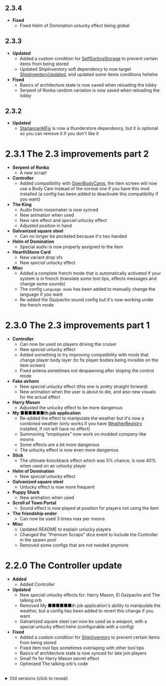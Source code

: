 ## 2.3.4
- **Fixed**
    - Fixed Helm of Domination unlucky effect being global

## 2.3.3
- **Updated**
    - Added a custom condition for [SelfSortingStorage](https://thunderstore.io/c/lethal-company/p/Zigzag/SelfSortingStorage/) to prevent certain items from being stored
    - Updated ShipInventory soft dependency to now target [ShipInventoryUpdated](https://thunderstore.io/c/lethal-company/p/LethalCompanyModding/ShipInventoryUpdated/), and updated some items conditions hehehe
- **Fixed**
    - Basics of architecture state is now saved when reloading the lobby
    - Serpent of Ronka random variation is now saved when reloading the lobby

## 2.3.2
- **Updated**
    - [StarlancerAIFix](https://thunderstore.io/c/lethal-company/p/AudioKnight/StarlancerAIFix/) is now a thunderstore dependency, but it is optional so you can remove it if you don't like it

# 2.3.1 The 2.3 improvements part 2
- **Serpent of Ronka**
    - A new scrap!
- **Controller**
    - Added compatibility with [OpenBodyCams](https://thunderstore.io/c/lethal-company/p/Zaggy1024/OpenBodyCams/), the item screen will now use a Body Cam instead of the normal one if you have this mod installed (a config has been added to deactivate this compatibility if you want)
- **The King**
    - Audio from noisemaker is now synced
    - New animation when used
    - New rare effect and *special* unlucky effect
    - Adjusted position in hand
- **Galvanized square steel**
    - Can no longer be pocketed because it's two handed
- **Helm of Domination**
    - Special audio is now properly assigned to the item
- **HearthStone Card**
    - New variant drop sfx
    - New *special* unlucky effect
- **Misc**
    - Added a complete french mode that is automatically activated if your system is in french (translate some tool tips, effects messages and change some sounds)
    - The config `Language mode` has been added to manually change the language if you want
    - Re-added the Gazpacho sound config but it's now working under the french mode

# 2.3.0 The 2.3 improvements part 1
- **Controller**
    - Can now be used on players driving the cruiser
    - New *special* unlucky effect
    - Added something to try improving compatibility with mods that change player body layer (to fix player bodies being invisible on the item screen)
    - Fixed antena sometimes not despawning after stoping the control mode
- **Fake airhorn**
    - New *special* unlucky effect (this one is pretty straight forward)
    - New animation when the user is about to die, and also new visuals for the actual effect
- **Harry Mason**
    - Adjusted the unlucky effect to be more dangerous
- **My ■■■■■■th job application**
    - Re-added the effect to manipulate the weather but it's now a combined weather (only works if you have [WeatherRegistry](https://thunderstore.io/c/lethal-company/p/mrov/WeatherRegistry/) installed, if not will have no effect)
    - Summoning *"employees"* now work on modded company-like moons
    - Some effects are a bit more dangerous
    - The unlucky effect is now even more dangerous
- **Stick**
    - The ultimate knockback effect which was 5% chance, is now 40% when used on an unlucky player
- **Helm of Domination**
    - New *special* unlucky effect
- **Galvanized square steel**
    - Unlucky effect is now more frequent
- **Puppy Shark**
    - New animation when used
- **Scroll of Town Portal**
    - Sound effect is now played at position for players not using the item
- **The friendship ender**
    - Can now be used 3 times max per moons
- **Misc**
    - Updated README to explain unlucky players
    - Changed the "Premium Scraps" dice event to include the Controller in the spawn pool 
    - Removed some configs that are not needed anymore

# 2.2.0 The Controller update
- **Added**
    - Added Controller
- **Updated**
    - New *special* unlucky effects for: Harry Mason, El Gazpacho and The talking orb
    - Removed My ■■■■■■th job application's ability to manipulate the weather, but a config has been added to revert this change if you want
    - Galvanized square steel can now be used as a weapon, with a special unlucky effect hehe (configurable with a config)
- **Fixed**
    - Added a custom condition for [ShipInventory](https://thunderstore.io/c/lethal-company/p/WarperSan/ShipInventory/) to prevent certain items from being stored
    - Fixed item tool tips sometimes overlaping with other tool tips
    - Basics of architecture state is now synced for late join players
    - Small fix for Harry Mason secret effect
    - Optimized The talking orb's code

##

<details><summary>Old versions (click to reveal)</summary>

###

## 2.1.1
- **Updated**
    - Bomb
        - New animation, new sound and new particle system
    - Stick
        - Improved knockback effect so you can influence the direction of the knockback by looking at where you want to sent the other player (for example, if you are crouching and look up while hitting the player it's going to make it go very high)
        - Added 5% to use the ultimate knockback effect
    - El Gazpacho
        - Changed grab and drop sounds to be more vanilla friendly
        - Added a config to revert this change if you want
    - Misc
        - Improved the collider of small items so it's easier to grab
        - Christmas assets will now automatically be applied every year during christmas period
- **Fixed**
    - Surviving the Death hallucination dice event will now properly stop the event

# 2.1.0 Christmas update
- **Added**
    - New christmas assets for all items !
- **Updated**
    - Fake airhorn will now play a "warning audio" when the user is about to die (Thank you **Kogi** for the idea!)
    - Updated default spawn chance for some items
- **Fixed**
    - Fixed Fake airhorn "landmine audio" playing incorectly

## 2.0.16
- **Fixed**
    - Fixed an issue with My ■■■■■■th job application

## 2.0.15
- **Fixed**
    - Removed test code of 2.0.14

## 2.0.14
- **Updated**
    - Improved Hazard hallucination both for My ■■■■■■th job application and the custom dice event
- **Fixed**
    - My ■■■■■■th job application is now compatible with [WeatherRegistry](https://thunderstore.io/c/lethal-company/p/mrov/WeatherRegistry/)
    - Fixed an issue with The friendship ender

## 2.0.13
- Update for [Emergency_Dice_Updated](https://thunderstore.io/c/lethal-company/p/slayer6409/Emergency_Dice_Updated/) 1.7.4+, if you have it installed
    - New events:
        - Instrument of legends [Great]
        - Hazard hallucination [Bad]
        - Abibaland [Great]
        - Towers [Awful]
        - Bombs infestation [Bad]
        - Where is everybody? [Mixed]
        - Disturbing noise [Good]
        - Flowerman Academy [Awful]
    - Changed the "Premium Scraps" event to only spawn different items

## 2.0.12
- **Added**
    - Added a config to set custom min,max scrap value for all items (can be left empty for default values)
- **Updated**
    - Better knockback effect for Stick
    - Better teleportation code for Scroll of Town Portal
    - Better audio code for some items
    - Stick can now also be used on players that are performing a special interaction, like when they are on the terminal
    - All Friendship ender events will now be replaced by vanilla ones if you don't have [StarlancerAIFix](https://thunderstore.io/c/lethal-company/p/AudioKnight/StarlancerAIFix/) installed (less fun, please install StarlancerAIFix !)

## 2.0.11
- **Fixed**
    - Fixed The friendship ender breaking if you use it mid-air

## 2.0.10
- **Updated**
    - Summoning *"employees"* with My ■■■■■■th job application will now also change the weather to eclipsed
    - Added 1 new event for The friendship ender effect if you have [LethalAnomalies](https://thunderstore.io/c/lethal-company/p/Zeldahu/LethalAnomalies/) installed
    - The friendship ender got a *special* upgrade when used by unlucky players
    - Nerfed El Gazpacho drunk effect, it's now ending two times faster

## 2.0.9
- **Updated**
    - Harry Mason's secret effect chance has been increased from 5% to 8% hehehe
- **Fixed**
    - Compatibility patch with the latest version of [Emergency_Dice_Updated](https://thunderstore.io/c/lethal-company/p/slayer6409/Emergency_Dice_Updated/) 1.6.5+
        - Should fix the "Premium Scraps" custom dice effect

## 2.0.8
- **Updated**
    - Added 2 new rare events for The friendship ender effect if you have [Surfaced](https://thunderstore.io/c/lethal-company/p/SurfacedTeam/Surfaced/) installed (if you don't have it, they will be replaced by vanilla ones instead)
    - Added a new config for selecting unlucky players (use this to troll your friends lol)
    - My ■■■■■■th job application got a *special* upgrade when used by unlucky players
- **Fixed**
    - The friendship ender effect (the new one since 2.0.7) should be a little bit more optimized

## 2.0.7
- **Updated**
    - The friendship ender is now more LETHAL
    - To avoid problems with The friendship ender, the item now has 2 max usage allowed per moons. And if you try to use it more than 2 times something *a little bit less lethal* will happen
    - The Bomb item got a *special* upgrade when used by unlucky players
    - Improved compatibility with [RuntimeIcons](https://thunderstore.io/c/lethal-company/p/LethalCompanyModding/RuntimeIcons/)
        - Every scrap that didn't had an icon by default will now display a custom icon when you have RuntimeIcons 0.2.0 or newer installed
        - Custom icons are better than automatically generated ones from this mod, and they don't create any lag when the item spawns
- **Fixed**
    - Fixed every damage and heal not working as intended if (somehow) you have more than max health

## 2.0.6
- **Fixed**
    - Fixed a `ReflectionTypeLoadException` when loading the mod without soft dependencies installed (Thank you [DiFFoZ](https://thunderstore.io/c/lethal-company/p/DiFFoZ/) for the help!)

## 2.0.5
- **Added**
    - Custom compatible dice rolls have been added for the [Emergency_Dice_Updated](https://thunderstore.io/c/lethal-company/p/slayer6409/Emergency_Dice_Updated/) mod!
    - Requires version 1.6.1 or newer, can be disabled in the config
    - Added events:
        - Premium Scraps [Good]
        - Haunted hallucination [Bad]
        - Death hallucination [Awful]
- **Updated**
    - Improved scrap spawning custom code (used by Basics of architecture)
    - Basics of architecture *'spawning effect'* can now also be used when in orbit and when you are at Gordion
- **Fixed**
    - Summoned items of Basics of architecture are now synced to all players (scrap value and item rotation)

## 2.0.4
- **Updated**
    - The Stick special effect is now a little bit stronger
    - When a player is summoning *"employees"* with My ■■■■■■th job application, the item will now prevents other players to also summon *"employees"* until the next moon
    - Changed how control tips are displayed to the local player for Basics of architecture and My ■■■■■■th job application
    - Updated to v68
- **Fixed**
    - Fixed My ■■■■■■th job application sometimes not working when there is already another Job application item in use on the map

## 2.0.3
- **Updated**
    - Rebuilt assets with HDRP's Lit Shader Mode = "both"
    - Reduced the number of summoned *"employees"* with My ■■■■■■th job application
    - Updated to v66
- **Fixed**
    - Fixed compatibility issues with [RuntimeIcons](https://thunderstore.io/c/lethal-company/p/LethalCompanyModding/RuntimeIcons/)
    - Fixed Fake airhorn resting position when [Matty_Fixes](https://thunderstore.io/c/lethal-company/p/mattymatty/Matty_Fixes/) is installed (this only works with Matty_Fixes 1.1.30+)
    - Fixed one of the effect of the Bomb item not working when [LethalThings](https://thunderstore.io/c/lethal-company/p/Evaisa/LethalThings/) is installed

## 2.0.2
- **Updated**
    - New minor *secret effect* for Helm of Domination (a simple reference)
    - Changed Bomb grab and drop sound effects
    - The King item now requires battery to be used
    - Updated to v65

## 2.0.1
- **Fixed**
    - Fixed Basics of architecture not working since last update

# 2.0.0 Improvements
- **Added**
    - Added Bomb
- **Updated**
    - New effect for Harry Mason: when you drop it, you have 5% chance of *something* happening hehehe
    - Scroll of Town Portal can now also be used when the ship is leaving
    - Stick can now also be used when in orbit
    - Added info message when you try to use The friendship ender and Scroll of Town Portal at the wrong moment (in orbit for example)
    - Removed LethalNetworkAPI dependency, every network effect is now managed by classic unity netcode, this allows all sort of fixes
- **Fixed**
    - Adjusted position of Rupee, SODA, Basics of architecture and Galvanized square steel when they are droped in the ship's cupboard
    - Fixed The friendship ender spawning a strange entity that can't kill people??
    - Fixed Basics of architecture usage, it can now be used by all players, not just the host
    - Scroll of Town Portal will now be properly destroyed when used by someone
    - My ■■■■■■th job application spawning things effects are now more consistent, and not random
    - My ■■■■■■th job application special effect will now be stopped if the item somehow despawn by a non natural way
    - Fixed Balan Statue glowing rainbow variant having a lower part of the wrong material
    - Fake airhorn audio is now properly assigned to the item for other players (this was already the case for the local player)
    - The friendship ender and Scroll of Town Portal audio are now properly assigned to the item
    - All items will now spawn with isInFactory flag enabled, this should fix metalic items getting struck by lightning when inside the dungeon

## 1.9.1
- **Fixed**
    - Fixed Fake airhorn audio playing twice for other players

# 1.9.0 New scraps
- **Added**
    - Added My ■■■■■■th job application, Moogle, El Gazpacho and The talking orb
- **Updated**
    - New effect for crouton: you can now walk on it to make a *special* sound
    - When Basics of architecture is spawning an item, it will now also play a funny sound
    - Fake airhorn's second effect has a new animation
    - Fake airhorn audio now has some sound variation just like the real airhorn. But I'm not that evil so the variations are *not exactly* the same as the real one... anyways good luck !
    - Reduced Stick spawn chance
    - Updated README and mod icon
- **Fixed**
    - The Stick special effect has been completely fixed and is now re-enabled !
    - Basics of architecture 'turning page' audio is now properly assigned to the item and is synced to all players
    - Fake airhorn audio is now properly assigned to the item and can be heard by monsters
    - Optimization of custom effects code

## 1.8.4
- **Updated**
    - Updated Frieren, Ainz Ooal Gown, Mystic Cristal and The friendship ender grab animation
    - All scraps will now drop ahead of players (not directly below them) when not in the ship
    - Added some cause of deaths for certain items and camera shake for The friendship ender
- **Fixed**
    - Fixed Fake airhorn and The friendship ender killing the host player by sending the dead body in the void

## 1.8.3
- **Updated**
    - Added an additional *bad* effect for the Fake airhorn, it will be randomnly triggered when used
    - Increased Fake airhorn explosion non-lethal damage to 50
    - Reduced Basics of architecture scrap value
- **Fixed**
    - Fixed Basics of architecture bug where it could spawn on the ship after beeing used despite vanishing, it will now never disapear even if used
    - Fixed Fake airhorn sometimes not working for other players

## 1.8.2
- **Updated**
    - Changed the Chocobo audio to be the one from FF7
- **Fixed**
    - Fixed the new colors of SODA not beeing metalic

## 1.8.1
- **Updated**
    - Added 3 color variations to SODA and 3 new colors for the Rupee (9 in total)
    - Added a custom grab tooltip to Ea-Nasir Statue
    - Increased Fake airhorn explosion range but it will deal 30 damage instead of killing players if they are a little bit far from the origin
    - Updated some spawn chance
    - Reduced The friendship ender audio
- **Fixed**
    - Temporarily disabled the Stick special effect since it's a little unstable, you can still find the item but it will not have any special effect for now
    - Fixed Galvanized square steel material

# 1.8.0 Improvements
- **Added**
    - Added Galvanized square steel
- **Updated**
    - Updated to v60/v61+
    - New effect for Basics of architecture: something special will happen when you have finished reading the book
    - Increased Fake airhorn spawn chance
    - Updated dependencies
- **Fixed**
    - Fixed issues with LethalNetworkAPI new versions 3.0.0+ (I'm still using the old structure but it's working as intended)

## 1.7.3
- **Updated**
    - Updated to v55/v56
    - Reduced Stick audio
- **Fixed**
    - Reverted Fake airhorn explosion range back to version 1.6.0

## 1.7.2
- **Updated**
    - Updated to v55-beta

## 1.7.1
- **Fixed**
    - Removed items left accidentaly in the shop

# 1.7.0 New scraps
- **Added**
    - Added The friendship ender, Scroll of Town Portal, Stick and Basics of architecture
- **Updated**
    - Fake airhorn will now play the real Airhorn sound when used (but it's a little different)
    - Removed the '?' from the Fake airhorn tooltip, use the sound to tell if it's the real one
    - Improved Fake airhorn explosion to be more dangerous and random
    - Updated some spawn chance
    - Updated dependencies
    - Updated README
- **Fixed**
    - Reduced every audio imported quality
    - Reduced Chocobo and Puppy Shark texture quality
    - Fixed Ainz Ooal Gown grab animation
    - Optimized again Ainz Ooal Gown model (it's now extremely low poly)

## 1.6.2
- **Updated**
    - Added a config file to set every spawn chance as you like
    - Increased Comically Large Spoon audio

## 1.6.1
- **Updated**
    - All scraps can now be grabbed before game start
    - Reduced Balan Statue audio
- **Fixed**
    - Optimized Ea-Nasir Statue model

# 1.6.0 Improvements
- **Updated**
    - New effect for The King and Puppy Shark: they can now be used to make some funny sound
    - Added an emissive texture for Helm of Domination and HearthStone Card
    - Increased Comically Large Spoon damage and weight
    - Reduced Comically Large Spoon spawn chance
    - Increased The King audio
- **Fixed**
    - Fixed Chocobo, The King and Puppy Shark grab animation
    - Reduced Fake airhorn explosion range
    - Reduced Mystic Cristal texture quality
    - Optimized Helm of Domination model

# 1.5.0 New scraps
- **Added**
    - Added crouton, Fake airhorn and Balan Statue
- **Updated**
    - Added a rare glowing color variation to Comically Large Spoon
    - HearthStone Card can now be inspected
    - Reduced Helm of Domination, Ea-Nasir Statue and Ainz Ooal Gown weight
    - Updated dependencies (added LethalNetworkAPI)
    - Updated README (+github repo)
- **Fixed**
    - Fixed Comically Large Spoon damage desync bug
    - Reduced HearthStone Card texture quality

# 1.4.0 Improvements
- **Added**
    - Added Comically Large Spoon
- **Updated**
    - Added 6 color variations to the Rupee
    - Added a tool tip to The King
    - Increased Helm of Domination scrap value
    - Reduced Ea-Nasir Statue weight
- **Fixed**
    - Fixed Ea-Nasir Statue grab animation
    - Fixed Rupee texture beeing too dark
    - Optimized Mystic Cristal transparency and model

## 1.3.1
- **Updated**
    - Reduced HearthStone Card, Rupee and The King scrap value
    - Reduced HearthStone Card and SODA audio

# 1.3.0 New scraps
- **Added**
    - Added Rupee, Ea-Nasir Statue, HearthStone Card and SODA
- **Updated**
    - Updated Helm of Domination grab animation
    - Increased Helm of Domination spawn chance and weight
    - Reduced Harry Mason scrap value
    - Reduced Frieren and Helm of Domination textures quality
    - Reduced Puppy Shark audio
- **Fixed**
    - Optimized, fixed textures and reduced light intensity of Ainz Ooal Gown model

## 1.2.2
- **Updated**
    - Updated README
- **Fixed**
    - Optimized Puppy Shark model

## 1.2.1
- **Updated**
    - Increased Ainz Ooal Gown scrap value
    - Reduced Mystic Cristal spawn chance

# 1.2.0 New scraps
- **Added**
    - Added Harry Mason, Mystic Cristal and Puppy Shark
- **Updated**
    - Increased The King spawn chance
    - Updated mod icon
- **Fixed**
    - Fixed Helm of Domination displayed name
    - Fixed The King audio

## 1.1.1
- **Fixed**
    - Fixed typo in README

# 1.1.0 New scraps
- **Added**
    - Added Chocobo, Ainz Ooal Gown, Helm of Domination and The King
- **Updated**
    - Increased Frieren scrap value
    - Updated mod icon

# 1.0.0 Initial release
- **Added**
    - Added Frieren

</details>
